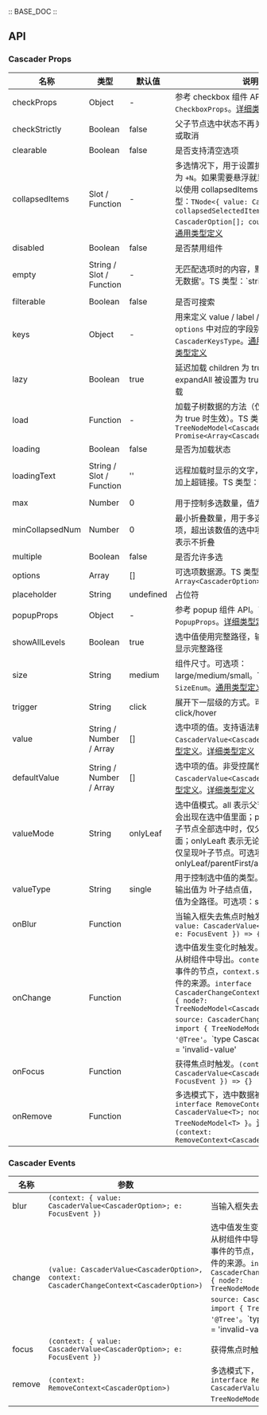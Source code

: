 :: BASE_DOC ::

## API
### Cascader Props

名称 | 类型 | 默认值 | 说明 | 必传
-- | -- | -- | -- | --
checkProps | Object | - | 参考 checkbox 组件 API。TS 类型：`CheckboxProps`。[详细类型定义](https://github.com/Tencent/tdesign-vue/tree/develop/src/cascader/type.ts) | N
checkStrictly | Boolean | false | 父子节点选中状态不再关联，可各自选中或取消 | N
clearable | Boolean | false | 是否支持清空选项 | N
collapsedItems | Slot / Function | - | 多选情况下，用于设置折叠项内容，默认为 `+N`。如果需要悬浮就显示其他内容，可以使用 collapsedItems 自定义。TS 类型：`TNode<{ value: CascaderOption[]; collapsedSelectedItems: CascaderOption[]; count: number }>`。[通用类型定义](https://github.com/Tencent/tdesign-vue/blob/develop/src/common.ts) | N
disabled | Boolean | false | 是否禁用组件 | N
empty | String / Slot / Function | - | 无匹配选项时的内容，默认全局配置为 '暂无数据'。TS 类型：`string | TNode`。[通用类型定义](https://github.com/Tencent/tdesign-vue/blob/develop/src/common.ts) | N
filterable | Boolean | false | 是否可搜索 | N
keys | Object | - | 用来定义 value / label / children 在 `options` 中对应的字段别名。TS 类型：`CascaderKeysType`。[通用类型定义](https://github.com/Tencent/tdesign-vue/blob/develop/src/common.ts)。[详细类型定义](https://github.com/Tencent/tdesign-vue/tree/develop/src/cascader/type.ts) | N
lazy | Boolean | true | 延迟加载 children 为 true 的子节点，即使 expandAll 被设置为 true，也同样延迟加载 | N
load | Function | - | 加载子树数据的方法（仅当节点 children 为 true 时生效）。TS 类型：`(node: TreeNodeModel<CascaderOption>) => Promise<Array<CascaderOption>>` | N
loading | Boolean | false | 是否为加载状态 | N
loadingText | String / Slot / Function | '' | 远程加载时显示的文字，支持自定义。如加上超链接。TS 类型：`string | TNode`。[通用类型定义](https://github.com/Tencent/tdesign-vue/blob/develop/src/common.ts) | N
max | Number | 0 | 用于控制多选数量，值为 0 则不限制 | N
minCollapsedNum | Number | 0 | 最小折叠数量，用于多选情况下折叠选中项，超出该数值的选中项折叠。值为 0 则表示不折叠 | N
multiple | Boolean | false | 是否允许多选 | N
options | Array | [] | 可选项数据源。TS 类型：`Array<CascaderOption>` | N
placeholder | String | undefined | 占位符 | N
popupProps | Object | - | 参考 popup 组件 API。TS 类型：`PopupProps`。[详细类型定义](https://github.com/Tencent/tdesign-vue/tree/develop/src/cascader/type.ts) | N
showAllLevels | Boolean | true | 选中值使用完整路径，输入框在单选时也显示完整路径 | N
size | String | medium | 组件尺寸。可选项：large/medium/small。TS 类型：`SizeEnum`。[通用类型定义](https://github.com/Tencent/tdesign-vue/blob/develop/src/common.ts) | N
trigger | String | click | 展开下一层级的方式。可选项：click/hover | N
value | String / Number / Array | [] | 选中项的值。支持语法糖。TS 类型：`CascaderValue<CascaderOption>`。[通用类型定义](https://github.com/Tencent/tdesign-vue/blob/develop/src/common.ts)。[详细类型定义](https://github.com/Tencent/tdesign-vue/tree/develop/src/cascader/type.ts) | N
defaultValue | String / Number / Array | [] | 选中项的值。非受控属性。TS 类型：`CascaderValue<CascaderOption>`。[通用类型定义](https://github.com/Tencent/tdesign-vue/blob/develop/src/common.ts)。[详细类型定义](https://github.com/Tencent/tdesign-vue/tree/develop/src/cascader/type.ts) | N
valueMode | String | onlyLeaf | 选中值模式。all 表示父节点和子节点全部会出现在选中值里面；parentFirst 表示当子节点全部选中时，仅父节点在选中值里面；onlyLeaft 表示无论什么情况，选中值仅呈现叶子节点。可选项：onlyLeaf/parentFirst/all | N
valueType | String | single | 用于控制选中值的类型。single 表示输入输出值为 叶子结点值， full 表示输入输出值为全路径。可选项：single/full | N
onBlur | Function |  | 当输入框失去焦点时触发。`(context: { value: CascaderValue<CascaderOption>; e: FocusEvent }) => {}` | N
onChange | Function |  | 选中值发生变化时触发。TreeNodeModel 从树组件中导出。`context.node` 表示触发事件的节点，`context.source` 表示触发事件的来源。`interface CascaderChangeContext<CascaderOption> { node?: TreeNodeModel<CascaderOption>; source: CascaderChangeSource }`。`import { TreeNodeModel } from '@Tree'`。`type CascaderChangeSource = 'invalid-value' | 'checked' | 'clear' | 'unchecked'`。[详细类型定义](https://github.com/Tencent/tdesign-vue/tree/develop/src/cascader/type.ts)。`(value: CascaderValue<CascaderOption>, context: CascaderChangeContext<CascaderOption>) => {}` | N
onFocus | Function |  | 获得焦点时触发。`(context: { value: CascaderValue<CascaderOption>; e: FocusEvent }) => {}` | N
onRemove | Function |  | 多选模式下，选中数据被移除时触发。`interface RemoveContext<T> { value: CascaderValue<T>; node: TreeNodeModel<T> }`。[详细类型定义](https://github.com/Tencent/tdesign-vue/tree/develop/src/cascader/type.ts)。`(context: RemoveContext<CascaderOption>) => {}` | N

### Cascader Events

名称 | 参数 | 描述
-- | -- | --
blur | `(context: { value: CascaderValue<CascaderOption>; e: FocusEvent })` | 当输入框失去焦点时触发
change | `(value: CascaderValue<CascaderOption>, context: CascaderChangeContext<CascaderOption>)` | 选中值发生变化时触发。TreeNodeModel 从树组件中导出。`context.node` 表示触发事件的节点，`context.source` 表示触发事件的来源。`interface CascaderChangeContext<CascaderOption> { node?: TreeNodeModel<CascaderOption>; source: CascaderChangeSource }`。`import { TreeNodeModel } from '@Tree'`。`type CascaderChangeSource = 'invalid-value' | 'checked' | 'clear' | 'unchecked'`。[详细类型定义](https://github.com/Tencent/tdesign-vue/tree/develop/src/cascader/type.ts)
focus | `(context: { value: CascaderValue<CascaderOption>; e: FocusEvent })` | 获得焦点时触发
remove | `(context: RemoveContext<CascaderOption>)` | 多选模式下，选中数据被移除时触发。`interface RemoveContext<T> { value: CascaderValue<T>; node: TreeNodeModel<T> }`。[详细类型定义](https://github.com/Tencent/tdesign-vue/tree/develop/src/cascader/type.ts)
